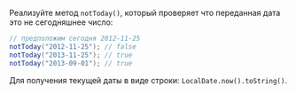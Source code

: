 
Реализуйте метод `notToday()`, который проверяет что переданная дата это не сегодняшнее число:

```java
// предположим сегодня 2012-11-25
notToday("2012-11-25"); // false
notToday("2013-11-25"); // true
notToday("2013-09-01"); // true
```

Для получения текущей даты в виде строки: `LocalDate.now().toString()`.
